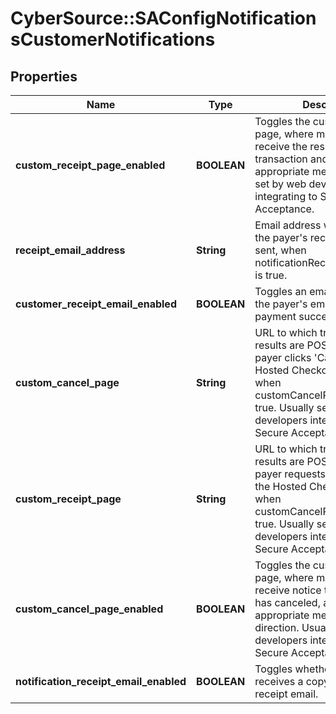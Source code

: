 # CyberSource::SAConfigNotificationsCustomerNotifications

## Properties
Name | Type | Description | Notes
------------ | ------------- | ------------- | -------------
**custom_receipt_page_enabled** | **BOOLEAN** | Toggles the custom receipt page, where merchants can receive the results of the transaction and display appropriate messaging. Usually set by web developers integrating to Secure Acceptance. | [optional] 
**receipt_email_address** | **String** | Email address where a copy of the payer&#39;s receipt email is sent, when notificationReceiptEmailEnabled is true. | [optional] 
**customer_receipt_email_enabled** | **BOOLEAN** | Toggles an email receipt sent to the payer&#39;s email address on payment success. | [optional] 
**custom_cancel_page** | **String** | URL to which transaction results are POSTed when the payer clicks &#39;Cancel&#39; on the Hosted Checkout. Triggered when customCancelPageEnabled is true. Usually set by web developers integrating to Secure Acceptance. | [optional] 
**custom_receipt_page** | **String** | URL to which transaction results are POSTed when the payer requests a payment on the Hosted Checkout. Triggered when customCancelPageEnabled is true. Usually set by web developers integrating to Secure Acceptance. | [optional] 
**custom_cancel_page_enabled** | **BOOLEAN** | Toggles the custom cancel page, where merchants can receive notice that the payer has canceled, and display appropriate messaging and direction. Usually set by web developers integrating to Secure Acceptance. | [optional] 
**notification_receipt_email_enabled** | **BOOLEAN** | Toggles whether merchant receives a copy of the payer&#39;s receipt email. | [optional] 


